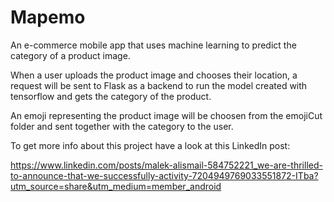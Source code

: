 # Mapemo

An e-commerce mobile app that uses machine learning to predict the category of a product image.


When a user uploads the product image and chooses their location, a request will be sent to Flask as a backend to run the model created with tensorflow and gets the category of the product.

An emoji representing the product image will be choosen from the emojiCut folder and sent together with the category to the user.


To get more info about this project have a look at this LinkedIn post:

https://www.linkedin.com/posts/malek-alismail-584752221_we-are-thrilled-to-announce-that-we-successfully-activity-7204949769033551872-ITba?utm_source=share&utm_medium=member_android

